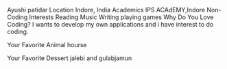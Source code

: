 Ayushi patidar
Location
Indore, India
Academics
IPS ACAdEMY,Indore
Non-Coding Interests
Reading
Music
Writing
playing games
Why Do You Love Coding?
I wants to develop my own applications and i have interest to do coding.

Your Favorite Animal
hourse

Your Favorite Dessert
jalebi and gulabjamun
